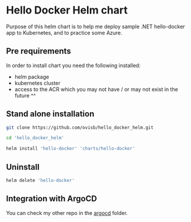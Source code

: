 # Hello Docker Helm chart

Purpose of this helm chart is to help me deploy sample .NET hello-docker app to Kubernetes, and to practice some Azure.

## Pre requirements

In order to install chart you need the following installed:
- helm package
- kubernetes cluster
- access to the ACR which you may not have / or may not exist in the future ^^

## Stand alone installation

```bash
git clone https://github.com/ovisb/hello_docker_helm.git

cd 'hello_docker_helm'

helm install 'hello-docker' 'charts/hello-docker'
 ```

## Uninstall 
```bash
helm delete 'hello-docker'
```

## Integration with ArgoCD
You can check my other repo in the [argocd](https://github.com/ovisb/azure-terraform-v1/tree/main/terraform/argocd) folder.